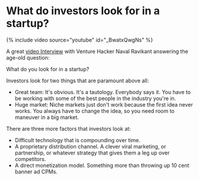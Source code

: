 # What do investors look for in a startup?

{% include video source="youtube" id="_BwatxQwgNs" %}

A great [video Interview](http://venturehacks.com/articles/investment-criteria) with Venture Hacker Naval Ravikant answering the age-old question:

What do you look for in a startup?

Investors look for two things that are paramount above all:

- Great team: It's obvious. It's a tautology. Everybody says it. You have to be working with some of the best people in the industry you're in.
- Huge market: Niche markets just don't work because the first idea never works. You always have to change the idea, so you need room to maneuver in a big market.

There are three more factors that investors look at:

- Difficult technology that is compounding over time.
- A proprietary distribution channel. A clever viral marketing, or partnership, or whatever strategy that gives them a leg up over competitors.
- A direct monetization model. Something more than throwing up 10 cent banner ad CPMs.
